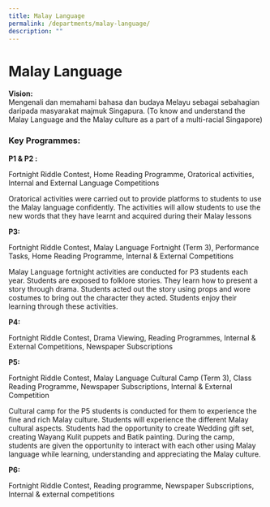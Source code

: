 ```yaml
---
title: Malay Language
permalink: /departments/malay-language/
description: ""
---
```

# **Malay Language**

**Vision:**    
Mengenali dan memahami bahasa dan budaya Melayu sebagai sebahagian daripada masyarakat majmuk Singapura. (To know and understand the Malay Language and the Malay culture as a part of a multi-racial Singapore)


### Key Programmes:

**P1 &amp; P2 :**

Fortnight Riddle Contest, Home Reading Programme, Oratorical activities, Internal and External Language Competitions

Oratorical activities were carried out to provide platforms to students to use the Malay language confidently. The activities will allow students to use the new words that they have learnt and acquired during their Malay lessons

**P3:**

Fortnight Riddle Contest, Malay Language Fortnight (Term 3), Performance Tasks, Home Reading Programme, Internal &amp; External Competitions

Malay Language fortnight activities are conducted for P3 students each year. Students are exposed to folklore stories. They learn how to present a story through drama. Students acted out the story using props and wore costumes to bring out the character they acted. Students enjoy their learning through these activities.

**P4:**

Fortnight Riddle Contest, Drama Viewing, Reading Programmes, Internal &amp; External Competitions, Newspaper Subscriptions

**P5:**

Fortnight Riddle Contest, Malay Language Cultural Camp (Term 3), Class Reading Programme, Newspaper Subscriptions, Internal &amp; External Competition

Cultural camp for the P5 students is conducted for them to experience the fine and rich Malay culture. Students will experience the different Malay cultural aspects. Students had the opportunity to create Wedding gift set, creating Wayang Kulit puppets and Batik painting. During the camp, students are given the opportunity to interact with each other using Malay language while learning, understanding and appreciating the Malay culture.

**P6:**

Fortnight Riddle Contest, Reading programme, Newspaper Subscriptions, Internal &amp; external competitions

